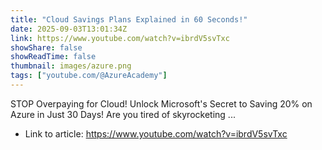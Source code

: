 ```yaml
---
title: "Cloud Savings Plans Explained in 60 Seconds!"
date: 2025-09-03T13:01:34Z
link: https://www.youtube.com/watch?v=ibrdV5svTxc
showShare: false
showReadTime: false
thumbnail: images/azure.png
tags: ["youtube.com/@AzureAcademy"]
---
```

STOP Overpaying for Cloud! Unlock Microsoft's Secret to Saving 20% on Azure in Just 30 Days! Are you tired of skyrocketing ...

- Link to article: https://www.youtube.com/watch?v=ibrdV5svTxc